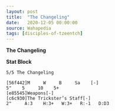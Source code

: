 ```yaml
---
layout: post
title:  "The Changeling"
date:   2020-12-05 00:00:00
source: Wahapedia
tags: [disciples-of-tzeentch]
---
```


**The Changeling**

**Stat Block**
```
5/5 The Changeling
```

```
[56f442]M     W     B     Sa    [-]
5"    5     10    5+    
[e85545]Weapons[-]
[c6c930]The Trickster’s Staff[-]
2"     A:3    H:3+   W:3+   R:-1   D:D3  
```
    